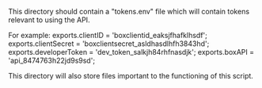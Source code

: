 This directory should contain a "tokens.env" file which will contain tokens relevant to
using the API.

For example:
exports.clientID = 'boxclientid_eaksjfhafklhsdf';
exports.clientSecret = 'boxclientsecret_asldhasdlhfh3843hd';
exports.developerToken = 'dev_token_salkjh84rhfnasdjk';
exports.boxAPI = 'api_8474763h22jd9s9sd';


This directory will also store files important to the functioning of this script.
